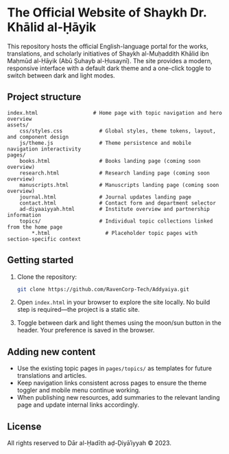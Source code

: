 # The Official Website of Shaykh Dr. Khālid al-Ḥāyik

This repository hosts the official English-language portal for the works, translations, and scholarly initiatives of Shaykh al-Muḥaddith Khālid ibn Maḥmūd al-Ḥāyik (Abū Ṣuhayb al-Ḥusaynī). The site provides a modern, responsive interface with a default dark theme and a one-click toggle to switch between dark and light modes.

## Project structure

```
index.html                  # Home page with topic navigation and hero overview
assets/
	css/styles.css            # Global styles, theme tokens, layout, and component design
	js/theme.js               # Theme persistence and mobile navigation interactivity
pages/
	books.html                # Books landing page (coming soon overview)
	research.html             # Research landing page (coming soon overview)
	manuscripts.html          # Manuscripts landing page (coming soon overview)
	journal.html              # Journal updates landing page
	contact.html              # Contact form and department selector
	ad-diyaaiyyah.html        # Institute overview and partnership information
	topics/                   # Individual topic collections linked from the home page
		*.html                  # Placeholder topic pages with section-specific context
```

## Getting started

1. Clone the repository:

	 ```bash
	 git clone https://github.com/RavenCorp-Tech/Addyaiya.git
	 ```

2. Open `index.html` in your browser to explore the site locally. No build step is required—the project is a static site.

3. Toggle between dark and light themes using the moon/sun button in the header. Your preference is saved in the browser.

## Adding new content

- Use the existing topic pages in `pages/topics/` as templates for future translations and articles.
- Keep navigation links consistent across pages to ensure the theme toggler and mobile menu continue working.
- When publishing new resources, add summaries to the relevant landing page and update internal links accordingly.

## License

All rights reserved to Dār al-Ḥadīth aḍ-Ḍiyāʾiyyah © 2023.